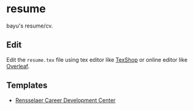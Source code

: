 # resume
bayu's resume/cv.

## Edit
Edit the `resume.tex` file using tex editor like
[TexShop](http://pages.uoregon.edu/koch/texshop/) or online editor like [Overleaf](https://www.overleaf.com/read/wxyjnbfqjjqk).

## Templates

* [Rensselaer Career Development
  Center](http://www.rpi.edu/dept/arc/training/latex/resumes/)
